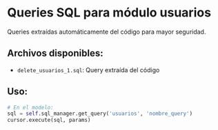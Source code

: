 # Queries SQL para módulo usuarios

Queries extraídas automáticamente del código para mayor seguridad.

## Archivos disponibles:

- `delete_usuarios_1.sql`: Query extraída del código

## Uso:

```python
# En el modelo:
sql = self.sql_manager.get_query('usuarios', 'nombre_query')
cursor.execute(sql, params)
```

